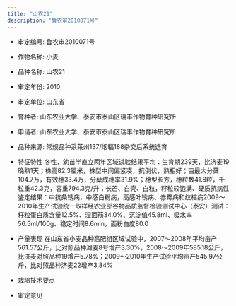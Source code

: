 ```yaml
---
title: "山农21"
description: "鲁农审2010071号"
---
```

* 审定编号:  鲁农审2010071号

*  作物名称:  小麦

*  品种名称:  山农21

*  审定年份:  2010

*  审定单位:  山东省

* 育种者:  山东农业大学、泰安市泰山区瑞丰作物育种研究所

*  申请者:  山东农业大学、泰安市泰山区瑞丰作物育种研究所

*  品种来源:  常规品种系莱州137/烟辐188杂交后系统选育

*  特征特性
冬性，幼苗半直立两年区域试验结果平均：生育期239天，比济麦19晚熟1天；株高82.3厘米，株型中间偏紧凑，抗倒伏，熟相好；亩最大分蘖104.7万，有效穗33.4万，分蘖成穗率31.9%；穗型长方，穗粒数41.8粒，千粒重42.3克，容重794.3克/升；长芒、白壳、白粒，籽粒较饱满、硬质抗病性鉴定结果：中抗条锈病，中感白粉病，高感叶锈病、赤霉病和纹枯病2009～2010年生产试验统一取样经农业部谷物品质监督检验测试中心（泰安）测试：籽粒蛋白质含量12.5%、湿面筋34.0%、沉淀值45.8ml、吸水率56.5ml/100g、稳定时间8.6min，面粉白度80.0

*  产量表现
在山东省小麦品种高肥组区域试验中，2007～2008年平均亩产561.57公斤，比对照品种潍麦8号增产3.30%，2008～2009年585.18公斤，比济麦对照品种19增产5.78%；2009～2010年生产试验平均亩产545.97公斤，比对照品种济麦22增产3.84%

*  栽培技术要点


*  审定意见

